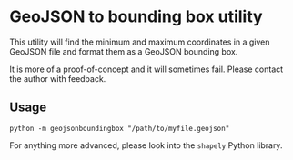 # GeoJSON to bounding box utility

This utility will find the minimum and maximum coordinates in a given GeoJSON file and format them as a GeoJSON bounding box.

It is more of a proof-of-concept and it will sometimes fail. Please contact the author with feedback. 

## Usage
```shell script
python -m geojsonboundingbox "/path/to/myfile.geojson"
```

For anything more advanced, please look into the `shapely` Python library.